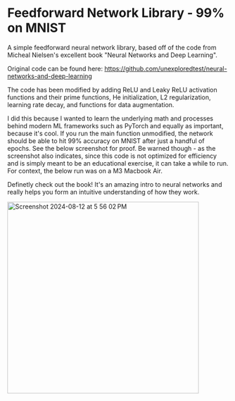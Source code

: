 # Feedforward Network Library - 99% on MNIST

A simple feedforward neural network library, based off of the code from Micheal Nielsen's excellent book "Neural Networks and Deep Learning".

Original code can be found here: https://github.com/unexploredtest/neural-networks-and-deep-learning

The code has been modified by adding ReLU and Leaky ReLU activation functions and their prime functions, He initialization, L2 regularization, learning rate decay, and functions for data augmentation.

I did this because I wanted to learn the underlying math and processes behind modern ML frameworks such as PyTorch and equally as important, because it's cool. If you run the main function unmodified, the network should be able to hit 99% accuracy on MNIST after just a handful of epochs. See the below screenshot for proof. Be warned though - as the screenshot also indicates, since this code is not optimized for efficiency and is simply meant to be an educational exercise, it can take a while to run. For context, the below run was on a M3 Macbook Air.

Definetly check out the book! It's an amazing intro to neural networks and really helps you form an intuitive understanding of how they work.


<img width="435" alt="Screenshot 2024-08-12 at 5 56 02 PM" src="https://github.com/user-attachments/assets/6bc38237-ec7c-4d5b-8b6a-17823f198ae3">
